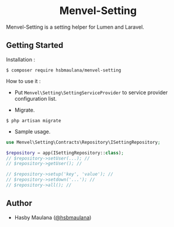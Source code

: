 <h1 align="center">Menvel-Setting</h1>

Menvel-Setting is a setting helper for Lumen and Laravel.

Getting Started
---

Installation :

```
$ composer require hsbmaulana/menvel-setting
```

How to use it :

- Put `Menvel\Setting\SettingServiceProvider` to service provider configuration list.

- Migrate.

```
$ php artisan migrate
```

- Sample usage.

```php
use Menvel\Setting\Contracts\Repository\ISettingRepository;

$repository = app(ISettingRepository::class);
// $repository->setUser(...); //
// $repository->getUser(); //

// $repository->setup('key', 'value'); //
// $repository->setdown('...'); //
// $repository->all(); //
```

Author
---

- Hasby Maulana ([@hsbmaulana](https://linkedin.com/in/hsbmaulana))
